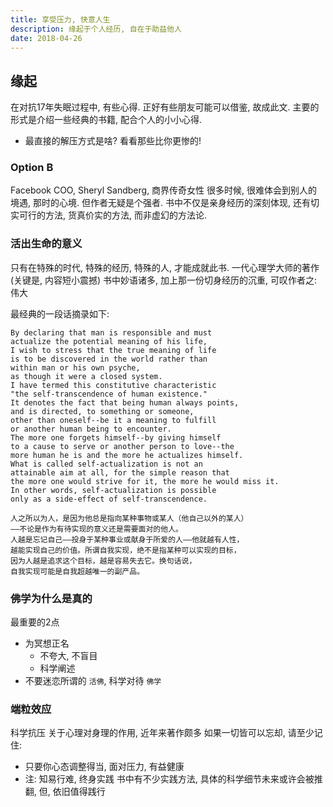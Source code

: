 ```yaml
---
title: 享受压力, 快意人生
description: 缘起于个人经历, 自在于助益他人
date: 2018-04-26
---
```


## 缘起

在对抗17年失眠过程中, 有些心得. 正好有些朋友可能可以借鉴, 故成此文.
主要的形式是介绍一些经典的书籍, 配合个人的小小心得.

* 最直接的解压方式是啥? 看看那些比你更惨的!

### Option B

Facebook COO, Sheryl Sandberg, 商界传奇女性
很多时候, 很难体会到别人的境遇, 那时的心境. 但作者无疑是个强者.
书中不仅是亲身经历的深刻体现, 还有切实可行的方法, 货真价实的方法, 而非虚幻的方法论.

### 活出生命的意义

只有在特殊的时代, 特殊的经历, 特殊的人, 才能成就此书.
一代心理学大师的著作(关键是, 内容短小震撼)
书中妙语诸多, 加上那一份切身经历的沉重, 可叹作者之: 伟大

最经典的一段话摘录如下:

```
By declaring that man is responsible and must
actualize the potential meaning of his life,
I wish to stress that the true meaning of life
is to be discovered in the world rather than
within man or his own psyche,
as though it were a closed system.
I have termed this constitutive characteristic
"the self-transcendence of human existence."
It denotes the fact that being human always points,
and is directed, to something or someone,
other than oneself--be it a meaning to fulfill
or another human being to encounter.
The more one forgets himself--by giving himself
to a cause to serve or another person to love--the
more human he is and the more he actualizes himself.
What is called self-actualization is not an
attainable aim at all, for the simple reason that
the more one would strive for it, the more he would miss it.
In other words, self-actualization is possible
only as a side-effect of self-transcendence.
```

```
人之所以为人，是因为他总是指向某种事物或某人（他自己以外的某人）
——不论是作为有待实现的意义还是需要面对的他人。
人越是忘记自己——投身于某种事业或献身于所爱的人——他就越有人性，
越能实现自己的价值。所谓自我实现，绝不是指某种可以实现的目标，
因为人越是追求这个目标，越是容易失去它。换句话说，
自我实现可能是自我超越唯一的副产品。
```

### 佛学为什么是真的

最重要的2点

* 为冥想正名
  - 不夸大, 不盲目
  - 科学阐述
* 不要迷恋所谓的 `活佛`, 科学对待 `佛学`

### 端粒效应

科学抗压
关于心理对身理的作用, 近年来著作颇多
如果一切皆可以忘却, 请至少记住:
  - 只要你心态调整得当, 面对压力, 有益健康
  - 注: 知易行难, 终身实践
书中有不少实践方法, 具体的科学细节未来或许会被推翻, 但, 依旧值得践行


